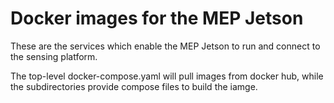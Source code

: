 # Docker images for the MEP Jetson
These are the services which enable the MEP Jetson to run and connect to the sensing platform.  

The top-level docker-compose.yaml will pull images from docker hub, while the subdirectories provide compose files to build the iamge.  
